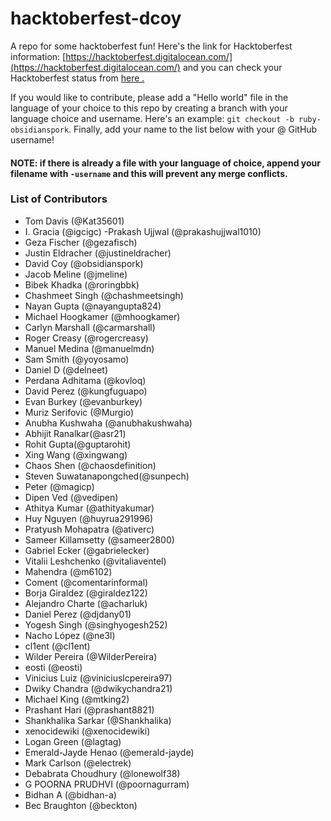 # hacktoberfest-dcoy

A repo for some hacktoberfest fun! Here's the link for Hacktoberfest information: [https://hacktoberfest.digitalocean.com/](https://hacktoberfest.digitalocean.com/) and you can check your Hacktoberfest status from [here .](https://hacktoberfestchecker.herokuapp.com)

If you would like to contribute, please add a "Hello world" file in the language of your choice to this repo by creating a branch with your language choice and username. Here's an example: `git checkout -b ruby-obsidianspork`. Finally, add your name to the list below with your @ GitHub username!

#### NOTE: if there is already a file with your language of choice, append your filename with `-username` and this will prevent any merge conflicts.

### List of Contributors

- Tom Davis (@Kat35601)
- I. Gracia (@igcigc)
-Prakash Ujjwal (@prakashujjwal1010)
- Geza Fischer (@gezafisch)
- Justin Eldracher (@justineldracher)
- David Coy (@obsidianspork)
- Jacob Meline (@jmeline)
- Bibek Khadka (@roringbbk)
- Chashmeet Singh (@chashmeetsingh)
- Nayan Gupta (@nayangupta824)
- Michael Hoogkamer (@mhoogkamer)
- Carlyn Marshall (@carmarshall)
- Roger Creasy (@rogercreasy)
- Manuel Medina (@manuelmdn)
- Sam Smith (@yoyosamo)
- Daniel D (@delneet)
- Perdana Adhitama (@kovloq)
- David Perez (@kungfuguapo)
- Evan Burkey (@evanburkey)
- Muriz Serifovic (@Murgio)
- Anubha Kushwaha (@anubhakushwaha)
- Abhijit Ranalkar(@asr21)
- Rohit Gupta(@guptarohit)
- Xing Wang (@xingwang)
- Chaos Shen (@chaosdefinition)
- Steven Suwatanapongched(@sunpech)
- Peter (@magicp)
- Dipen Ved (@vedipen)
- Athitya Kumar (@athityakumar)
- Huy Nguyen (@huyrua291996)
- Pratyush Mohapatra (@ativerc)
- Sameer Killamsetty (@sameer2800)
- Gabriel Ecker (@gabrielecker)
- Vitalii Leshchenko (@vitaliaventel)
- Mahendra (@m6102)
- Coment (@comentarinformal)
- Borja Giraldez (@giraldez122)
- Alejandro Charte (@acharluk)
- Daniel Perez (@djdany01)
- Yogesh Singh (@singhyogesh252)
- Nacho López (@ne3l)
- cl1ent (@cl1ent)
- Wilder Pereira (@WilderPereira)
- eosti (@eosti)
- Vinicius Luiz (@viniciuslcpereira97)
- Dwiky Chandra (@dwikychandra21)
- Michael King (@mtking2)
- Prashant Hari (@prashant8821)
- Shankhalika Sarkar (@Shankhalika)
- xenocidewiki (@xenocidewiki)
- Logan Green (@lagtag)
- Emerald-Jayde Henao (@emerald-jayde)
- Mark Carlson (@electrek)
- Debabrata Choudhury (@lonewolf38)
- G POORNA PRUDHVI (@poornagurram)
- Bidhan A (@bidhan-a)
- Bec Braughton (@beckton)
